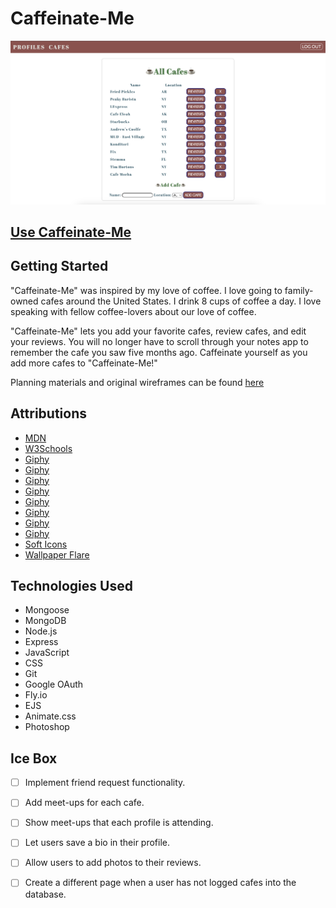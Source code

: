 # Caffeinate-Me

![Caffeinate-Me Screenshot](./public/images/ScreenshotCaffeinateMe.png)

## [Use Caffeinate-Me](https://caffeinate-me.fly.dev)

## Getting Started
"Caffeinate-Me" was inspired by my love of coffee.  I love going to family-owned cafes around the United States.  I drink 8 cups of coffee a day. I love speaking with fellow coffee-lovers about our love of coffee.

"Caffeinate-Me" lets you add your favorite cafes, review cafes, and edit your reviews.  You will no longer have to scroll through your notes app to remember the cafe you saw five months ago.  Caffeinate yourself as you add more cafes to "Caffeinate-Me!"

Planning materials and original wireframes can be found [here](https://trello.com/b/M4Np6xbo/caffeinate-me)

## Attributions

* [MDN](https://www.w3schools.com/)
* [W3Schools](https://www.w3schools.com/)
* [Giphy](https://giphy.com/gifs/hoppip-coffee-time-adventure-687qS11pXwjCM)
* [Giphy](https://giphy.com/gifs/coffee-snow-white-3oriO04qxVReM5rJEA)
* [Giphy](https://giphy.com/gifs/coffee-the-devil-wears-prada-miranda-priestly-xUOrwpPFzqDh48XEek)
* [Giphy](https://giphy.com/gifs/oZEBLugoTthxS)
* [Giphy](https://giphy.com/gifs/originals-retro-l46Cbqvg6gxGvh2PS)
* [Giphy](https://giphy.com/gifs/coffee-monday-3D1v8iexqiPbq)
* [Giphy](https://giphy.com/gifs/season-15-the-simpsons-15x22-3orif4JrJbG1J4X9Ze)
* [Giphy](https://giphy.com/gifs/spiderworking-digital-coffee-no-for-you-3u2cnOElyhIRmW1LTE)
* [Soft Icons](https://www.softicons.com/toolbar-icons/32x32-free-design-icons-by-aha-soft/coffee-icon)
* [Wallpaper Flare](https://www.wallpaperflare.com/autumn-leaves-background-tree-coffee-colorful-mug-cup-wallpaper-ysvmv/download/2880x1800)

## Technologies Used
* Mongoose
* MongoDB
* Node.js
* Express
* JavaScript
* CSS
* Git
* Google OAuth
* Fly.io
* EJS
* Animate.css
* Photoshop

## Ice Box
- [ ] Implement friend request functionality.
- [ ] Add meet-ups for each cafe.
- [ ] Show meet-ups that each profile is attending.
- [ ] Let users save a bio in their profile.
- [ ] Allow users to add photos to their reviews.
- [ ] Create a different page when a user has not logged cafes into the database.


